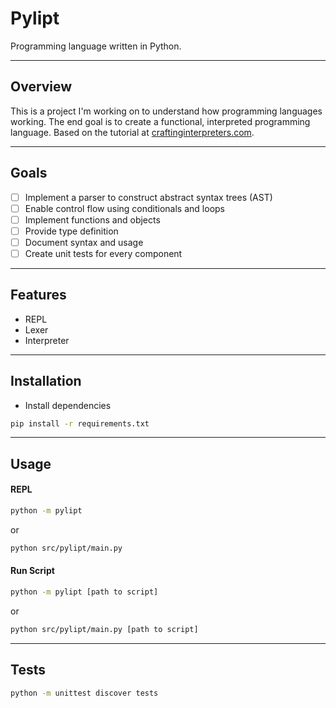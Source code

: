 # Pylipt

Programming language written in Python.

---

## Overview

This is a project I'm working on to understand how programming languages working.
The end goal is to create a functional, interpreted programming language.
Based on the tutorial at [craftinginterpreters.com](https://craftinginterpreters.com).

---
## Goals

- [ ] Implement a parser to construct abstract syntax trees (AST)
- [ ] Enable control flow using conditionals and loops
- [ ] Implement functions and objects
- [ ] Provide type definition
- [ ] Document syntax and usage
- [ ] Create unit tests for every component 

---

## Features

- REPL
- Lexer
- Interpreter

---

## Installation

- Install dependencies

```bash
pip install -r requirements.txt
````

---

## Usage

#### REPL

```bash
python -m pylipt
```

 or

```bash
python src/pylipt/main.py
```

#### Run Script

```bash
python -m pylipt [path to script]
```

 or

```bash
python src/pylipt/main.py [path to script]
```

---

## Tests

```bash
python -m unittest discover tests
```


